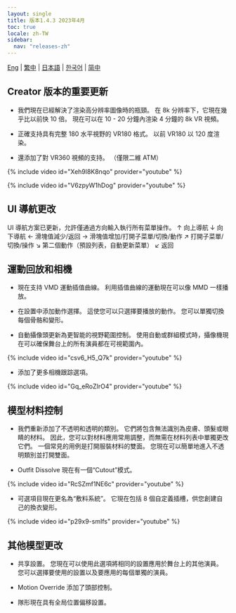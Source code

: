 ```yaml
---
layout: single
title: 版本1.4.3 2023年4月
toc: true
locale: zh-TW
sidebar:
  nav: "releases-zh"
---
```

[Eng](/dancexr/releases/1.4.3) | [繁中](/tw/dancexr/releases/1.4.3) | [日本語](/jp/dancexr/releases/1.4.3) | [한국어](/kr/dancexr/releases/1.4.3) | [简中](/zh/dancexr/releases/1.4.3)


## Creator 版本的重要更新

* 我們現在已經解決了渲染高分辨率圖像時的瓶頸。 在 8k 分辨率下，它現在幾乎比以前快 10 倍。 現在可以在 10 - 20 分鐘內渲染 4 分鐘的 8k VR 視頻。

* 正確支持具有完整 180 水平視野的 VR180 格式。 以前 VR180 以 120 度渲染。

* 還添加了對 VR360 視頻的支持。 （僅限二維 ATM）

{% include video id="Xeh9l8K8nqo" provider="youtube" %}

{% include video id="V6zpyW1hDog" provider="youtube" %}


## UI 導航更改

UI 導航方案已更新，允許僅通過方向輸入執行所有菜單操作。
  ↑ 向上導航
  ↓ 向下導航
  ← 滑塊值減少/返回
  → 滑塊值增加/打開子菜單/切換/動作
  ↗ 打開子菜單/切換/操作
  ↘ 第二個動作（預設列表，自動更新菜單）
  ↙ 返回
 

## 運動回放和相機

* 現在支持 VMD 運動插值曲線。 利用插值曲線的運動現在可以像 MMD 一樣播放。

* 在設置中添加動作選擇。 這使您可以只選擇要播放的動作。 您可以單獨切換每個骨骼和變形。

* 自動攝像頭更新為更智能的視野範圍控制。 使用自動或群組模式時，攝像機現在可以確保舞台上的所有演員都在可視範圍內。

{% include video id="csv6_H5_Q7k" provider="youtube" %}

* 添加了更多相機跟踪選項。

{% include video id="Gq_eRoZIrO4" provider="youtube" %}


## 模型材料控制

* 我們重新添加了不透明和透明的類別。 它們將包含無法識別為皮膚、頭髮或眼睛的材料。 因此，您可以對材料應用常用調整，而無需在材料列表中單獨更改它們。 一個常見的用例是打開服裝材料的雙面。 您現在可以簡單地進入不透明類別並打開雙面。

* Outfit Dissolve 現在有一個“Cutout”模式。

{% include video id="RcSZmf1NE6c" provider="youtube" %}

* 可選項目現在更名為“敷料系統”。 它現在包括 8 個自定義插槽，供您創建自己的換衣變形。

{% include video id="p29x9-smIfs" provider="youtube" %}


## 其他模型更改

* 共享設置。 您現在可以使用此選項將相同的設置應用於舞台上的其他演員。 您可以選擇要使用的設置以及要應用的每個單獨的演員。

* Motion Override 添加了頭部控制。

* 隊形現在具有全局位置偏移設置。